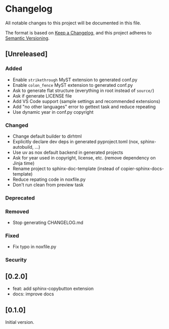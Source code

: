 # Changelog

All notable changes to this project will be documented in this file.

The format is based on [Keep a Changelog](https://keepachangelog.com/en/1.1.0/),
and this project adheres to [Semantic Versioning](https://semver.org/spec/v2.0.0.html).

## [Unreleased]

### Added

- Enable `strikethrough` MyST extension to generated conf.py
- Enable `colon_fence` MyST extension to generated conf.py
- Ask to generate flat structure (everything in root instead of `source/`)
- Ask if generate LICENSE file
- Add VS Code support (sample settings and recommended extensions)
- Add "no other languages" error to gettext task and reduce repeating
- Use dynamic year in conf.py copyright

### Changed

- Change default builder to dirhtml
- Explicitly declare dev deps in generated pyproject.toml (nox, sphinx-autobuild, ...)
- Use uv as nox default backend in generated projects
- Ask for year used in copyright, license, etc. (remove dependency on Jinja time)
- Rename project to sphinx-doc-template (instead of copier-sphinx-docs-template)
- Reduce repating code in noxfile.py
- Don't run clean from preview task

### Deprecated

### Removed

- Stop generating CHANGELOG.md

### Fixed

- Fix typo in noxfile.py

### Security

## [0.2.0]

- feat: add sphinx-copybutton extension
- docs: improve docs

## [0.1.0]

Initial version.
